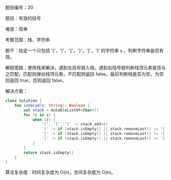 题目编号：20

题目：有效的括号

难度：简单

考察范围：栈、字符串

题干：给定一个只包括 '('，')'，'{'，'}'，'['，']' 的字符串 s ，判断字符串是否有效。

解题思路：使用栈来解决，遇到左括号就入栈，遇到右括号就判断栈顶元素是否与之匹配，匹配则弹出栈顶元素，不匹配则返回 false。最后判断栈是否为空，为空则返回 true，否则返回 false。

解决方案：

```kotlin
class Solution {
    fun isValid(s: String): Boolean {
        val stack = mutableListOf<Char>()
        for (c in s) {
            when (c) {
                '(', '{', '[' -> stack.add(c)
                ')' -> if (stack.isEmpty() || stack.removeLast() != '(') return false
                '}' -> if (stack.isEmpty() || stack.removeLast() != '{') return false
                ']' -> if (stack.isEmpty() || stack.removeLast() != '[') return false
            }
        }
        return stack.isEmpty()
    }
}
```

算法复杂度：时间复杂度为 O(n)，空间复杂度为 O(n)。